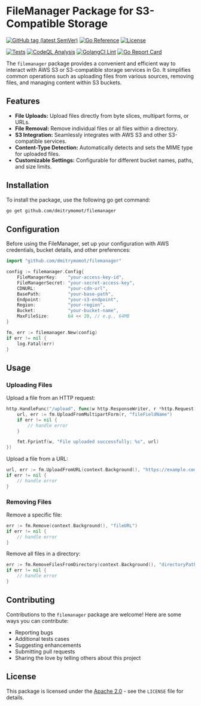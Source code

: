 # FileManager Package for S3-Compatible Storage

[![GitHub tag (latest SemVer)](https://img.shields.io/github/tag/dmitrymomot/filemanager)](https://github.com/dmitrymomot/filemanager)
[![Go Reference](https://pkg.go.dev/badge/github.com/dmitrymomot/filemanager.svg)](https://pkg.go.dev/github.com/dmitrymomot/filemanager)
[![License](https://img.shields.io/github/license/dmitrymomot/filemanager)](https://github.com/dmitrymomot/filemanager/blob/main/LICENSE)

[![Tests](https://github.com/dmitrymomot/filemanager/actions/workflows/tests.yml/badge.svg)](https://github.com/dmitrymomot/filemanager/actions/workflows/tests.yml)
[![CodeQL Analysis](https://github.com/dmitrymomot/filemanager/actions/workflows/codeql-analysis.yml/badge.svg)](https://github.com/dmitrymomot/filemanager/actions/workflows/codeql-analysis.yml)
[![GolangCI Lint](https://github.com/dmitrymomot/filemanager/actions/workflows/golangci-lint.yml/badge.svg)](https://github.com/dmitrymomot/filemanager/actions/workflows/golangci-lint.yml)
[![Go Report Card](https://goreportcard.com/badge/github.com/dmitrymomot/filemanager)](https://goreportcard.com/report/github.com/dmitrymomot/filemanager)

The `filemanager` package provides a convenient and efficient way to interact with AWS S3 or S3-compatible storage services in Go. It simplifies common operations such as uploading files from various sources, removing files, and managing content within S3 buckets.

## Features

- **File Uploads:** Upload files directly from byte slices, multipart forms, or URLs.
- **File Removal:** Remove individual files or all files within a directory.
- **S3 Integration:** Seamlessly integrates with AWS S3 and other S3-compatible services.
- **Content-Type Detection:** Automatically detects and sets the MIME type for uploaded files.
- **Customizable Settings:** Configurable for different bucket names, paths, and size limits.

## Installation

To install the package, use the following go get command:
```bash
go get github.com/dmitrymomot/filemanager
```

## Configuration

Before using the FileManager, set up your configuration with AWS credentials, bucket details, and other preferences:

```go
import "github.com/dmitrymomot/filemanager"

config := filemanager.Config{
    FileManagerKey:    "your-access-key-id",
    FileManagerSecret: "your-secret-access-key",
    CDNURL:            "your-cdn-url",
    BasePath:          "your-base-path",
    Endpoint:          "your-s3-endpoint",
    Region:            "your-region",
    Bucket:            "your-bucket-name",
    MaxFileSize:       64 << 20, // e.g., 64MB
}

fm, err := filemanager.New(config)
if err != nil {
    log.Fatal(err)
}
```

## Usage

### Uploading Files

Upload a file from an HTTP request:

```go
http.HandleFunc("/upload", func(w http.ResponseWriter, r *http.Request) {
    url, err := fm.UploadFromMultipartForm(r, "fileFieldName")
    if err != nil {
        // handle error
    }

    fmt.Fprintf(w, "File uploaded successfully: %s", url)
})
```

Upload a file from a URL:

```go
url, err := fm.UploadFromURL(context.Background(), "https://example.com/path/to/file")
if err != nil {
    // handle error
}
```

### Removing Files

Remove a specific file:

```go
err := fm.Remove(context.Background(), "fileURL")
if err != nil {
    // handle error
}
```

Remove all files in a directory:

```go
err := fm.RemoveFilesFromDirectory(context.Background(), "directoryPath")
if err != nil {
    // handle error
}
```

## Contributing

Contributions to the `filemanager` package are welcome! Here are some ways you can contribute:

- Reporting bugs
- Additional tests cases
- Suggesting enhancements
- Submitting pull requests
- Sharing the love by telling others about this project

## License

This package is licensed under the [Apache 2.0](LICENSE) - see the `LICENSE` file for details.